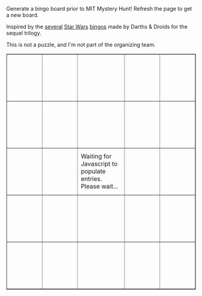 Generate a bingo board prior to MIT Mystery Hunt! Refresh the page to get a new board.

Inspired by the [several](https://www.darthsanddroids.net/bingo/Episode7/) [Star Wars](https://www.darthsanddroids.net/bingo/Episode8/) [bingos](http://www.darthsanddroids.net/bingo/Episode9/) made by Darths & Droids for the sequel trilogy.

This is not a puzzle, and I'm not part of the organizing team.

<table border="1" cellpadding="0" cellspacing="0">
    <tr>
        <td width="125" height="125" id="00"></td>
        <td width="125" height="125" id="01"></td>
        <td width="125" height="125" id="02"></td>
        <td width="125" height="125" id="03"></td>
        <td width="125" height="125" id="04"></td>
    </tr>
    <tr>
        <td width="125" height="125" id="10"></td>
        <td width="125" height="125" id="11"></td>
        <td width="125" height="125" id="12"></td>
        <td width="125" height="125" id="13"></td>
        <td width="125" height="125" id="14"></td>
    </tr>
    <tr>
        <td width="125" height="125" id="20"></td>
        <td width="125" height="125" id="21"></td>
        <td width="125" height="125" id="22">Waiting for Javascript to populate entries. Please wait...</td>
        <td width="125" height="125" id="23"></td>
        <td width="125" height="125" id="24"></td>
    </tr>
    <tr>
        <td width="125" height="125" id="30"></td>
        <td width="125" height="125" id="31"></td>
        <td width="125" height="125" id="32"></td>
        <td width="125" height="125" id="33"></td>
        <td width="125" height="125" id="34"></td>
    </tr>
    <tr>
        <td width="125" height="125" id="40"></td>
        <td width="125" height="125" id="41"></td>
        <td width="125" height="125" id="42"></td>
        <td width="125" height="125" id="43"></td>
        <td width="125" height="125" id="44"></td>
    </tr>
</table>

<script>
var PHRASE_LIST = [
    "Puzzle release delayed due to technical difficulties.",
    // "Puzzle requires cooking something for HQ.",
    "Multiple teams do the final runaround simultaneously.",
    "First puzzle is solved in the first 10 minutes.",
    "First meta is solved in the first hour.",
    "Puzzle references previous Mystery Hunts.",
    "Puzzle uses an anime that started airing in the past 2 years.",
    "Puzzle uses a TV show that stopped airing before 1990.",
    "Puzzle involves playing a video game.",
    "Puzzle uses a video game released in the past 2 years.",
    "Hunt is won before Sunday (Eastern time zone).",
    "Hunt is won on Monday (Eastern time zone).",
    "Puzzle whose crucial step is realizing it matches an MIT landmark.",
    "Puzzle which has the phrase HERRING or RED HERRING",
    "Something given at the start of Hunt is a puzzle.",
    "No errata is issued during Hunt.",
    "Puzzle is a Duck Konundrum.",
    "Puzzle requires playing out a board game.",
    "A puzzle is part of at least two metapuzzles.",
    "Puzzle where anagramming is part of the intended solution.",
    "Puzzle uses element symbols.",
    "Puzzle uses grad-level math or higher.",
    "Puzzle about a webcomic.",
    "Puzzle where teams must create a music video.",
    "Puzzle about Taylor Swift.",
    "Puzzle about Magic: the Gathering.",
    "Puzzle data is embedded in something produced months ago.",
    "Puzzle uses blockchains or cryptocurrency in some way.",
    "Puzzle about bridge or poker.",
    "Puzzle uses ternary in extraction.",
    // "Need to ask for a replacement for a physical puzzle.",
    // "The scavenger hunt puzzle is backsolved.",
    "Metapuzzle solved with <= half the answers.",
    "A puzzle has multiple answers.",
    "The winning team has < 50 members.",
    "The winning team has 50+ members.",
    "More than 20 incorrect guesses on a single puzzle.",
    "Puzzle requires identifying over 25 audio clips.",
    "\"That can't be the right idea!\" It's the right idea.",
    "Puzzle is stuck for 4+ hours, then gets backsolved.",
    "Puzzle is stuck for 30+ minutes, then someone checks the work and solves it.",
    "Puzzle is stuck because final step is to solve a cryptic and no one can.",
    "Puzzle has a clue that references COVID-19 or the coronavirus.",
    "10+ airplane emojis appear during kickoff.",
    "Puzzle about Harry Potter.",
    "Puzzle about Lord of the Rings.",
    "Puzzle that uses solfege.",
    "Puzzle that uses blood types.",
    "A cryptics puzzle where the wordplay half must be modified first.",
    "Puzzle referencing a Pixar movie.",
    "Puzzle about building your own logic puzzle.",
    "Answer to the puzzle appears in the title.",
    "There's a copy-to-clipboard button.",
    "Puzzle references the US 2020 election.",
    "Rock Lobster by The B-52's gets referenced.",
    "Video chat program for interactive events crashes.",
    "Puzzle that requires physically running around.",
    "Puzzle that requires GPS spoofing.",
    "Puzzle that references Pokemon."
];

function shuffle(array) {
    var currentIndex = array.length
      , temporaryValue
      , randomIndex
      ;

    // While there remain elements to shuffle...
    while (0 !== currentIndex) {

      // Pick a remaining element...
      randomIndex = Math.floor(Math.random() * currentIndex);
      currentIndex -= 1;

      // And swap it with the current element.
      temporaryValue = array[currentIndex];
      array[currentIndex] = array[randomIndex];
      array[randomIndex] = temporaryValue;
    }

    return array;
}

// Shuffle then take first 24 entries.
PHRASE_LIST = shuffle(PHRASE_LIST);

var count = 0;
for (i = 0; i < 5; i++) {
    for (j = 0; j < 5; j++) {
        // Assign entries
        var id = i.toString() + j.toString();
        var element = document.getElementById(id);
        if (i === 2 && j === 2) {
            element.innerHTML = "FREE SQUARE: \"This is not a puzzle.\"";
            element.style.fontWeight = "bold";
        } else {
            element.innerHTML = PHRASE_LIST[count++];
        }
        // Misc styling
        element.style.textAlign = "center";
        element.style.verticalAlign = "middle";
    }
}
</script>
